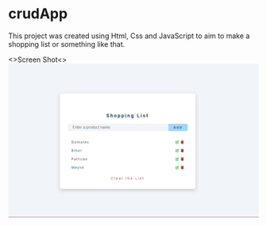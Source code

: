 # crudApp

This project was created using Html, Css and JavaScript to aim to make a shopping list or something like that.

<>Screen Shot<>
![](crud.gif)
